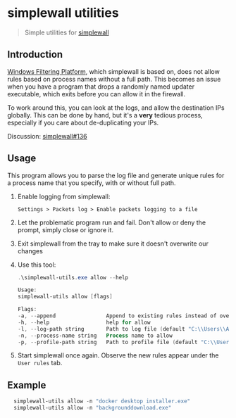 # simplewall utilities

> Simple utilities for [simplewall](https://github.com/henrypp/simplewall)

## Introduction

[Windows Filtering Platform](https://docs.microsoft.com/en-us/windows/win32/fwp/windows-filtering-platform-start-page), which simplewall is based on, does not allow rules based on process names without a full path. This becomes an issue when you have a program that drops a randomly named updater executable, which exits before you can allow it in the firewall.

To work around this, you can look at the logs, and allow the destination IPs globally. This can be done by hand, but it's a **very** tedious process, especially if you care about de-duplicating your IPs.

Discussion: [simplewall#136](https://github.com/henrypp/simplewall/issues/136)

## Usage

This program allows you to parse the log file and generate unique rules for a process name that you specify, with or without full path.

1. Enable logging from simplewall:

   `Settings > Packets log > Enable packets logging to a file`

2. Let the problematic program run and fail. Don't allow or deny the prompt, simply close or ignore it.

3. Exit simplewall from the tray to make sure it doesn't overwrite our changes

4. Use this tool:

   ```powershell
   .\simplewall-utils.exe allow --help

   Usage:
   simplewall-utils allow [flags]

   Flags:
   -a, --append                Append to existing rules instead of overwriting
   -h, --help                  help for allow
   -l, --log-path string       Path to log file (default "C:\\Users\\Admin\\simplewall.log")
   -n, --process-name string   Process name to allow
   -p, --profile-path string   Path to profile file (default "C:\\Users\\Admin\\AppData\\Roaming\\Henry++\\simplewall\\profile.xml")
   ```

5. Start simplewall once again. Observe the new rules appear under the `User rules` tab.

## Example

```powershell
  simplewall-utils allow -n "docker desktop installer.exe"
  simplewall-utils allow -n "backgrounddownload.exe"
```
